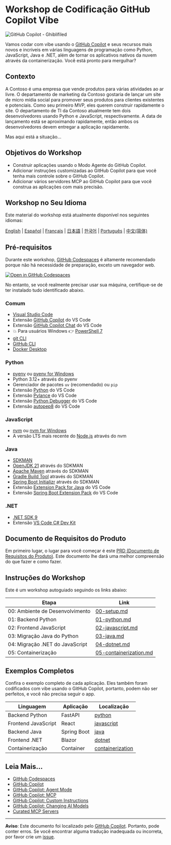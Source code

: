# Workshop de Codificação GitHub Copilot Vibe

![GitHub Copilot - Ghiblifiled](../../images/ghcp.jpg)

Vamos codar com vibe usando o [GitHub Copilot](https://docs.github.com/copilot/about-github-copilot/what-is-github-copilot) e seus recursos mais novos e incríveis em várias linguagens de programação como Python, JavaScript, Java e .NET, além de tornar os aplicativos nativos da nuvem através da containerização. Você está pronto para mergulhar?

## Contexto

A Contoso é uma empresa que vende produtos para várias atividades ao ar livre. O departamento de marketing da Contoso gostaria de lançar um site de micro mídia social para promover seus produtos para clientes existentes e potenciais. Como seu primeiro MVP, eles querem construir rapidamente o site. O departamento de TI da Contoso atualmente tem dois desenvolvedores usando Python e JavaScript, respectivamente. A data de lançamento está se aproximando rapidamente, então ambos os desenvolvedores devem entregar a aplicação rapidamente.

Mas aqui está a situação...

## Objetivos do Workshop

- Construir aplicações usando o Modo Agente do GitHub Copilot.
- Adicionar instruções customizadas ao GitHub Copilot para que você tenha mais controle sobre o GitHub Copilot.
- Adicionar vários servidores MCP ao GitHub Copilot para que você construa as aplicações com mais precisão.

## Workshop no Seu Idioma

Este material do workshop está atualmente disponível nos seguintes idiomas:

[English](../../README.md) | [Español](../es-es/) | [Français](../fr-fr/) | [日本語](../ja-jp/) | [한국어](../ko-kr/) | [Português](./README.md) | [中文(简体)](../zh-cn/)

## Pré-requisitos

Durante este workshop, [GitHub Codespaces](https://docs.github.com/en/codespaces/about-codespaces/what-are-codespaces) é altamente recomendado porque não há necessidade de preparação, exceto um navegador web.

[![Open in GitHub Codespaces](https://github.com/codespaces/badge.svg)](https://codespaces.new/microsoft/github-copilot-vibe-coding-workshop)

No entanto, se você realmente precisar usar sua máquina, certifique-se de ter instalado tudo identificado abaixo.

### Comum

- [Visual Studio Code](https://code.visualstudio.com/)
- Extensão [GitHub Copilot](https://marketplace.visualstudio.com/items?itemName=GitHub.copilot) do VS Code
- Extensão [GitHub Copilot Chat](https://marketplace.visualstudio.com/items?itemName=GitHub.copilot-chat) do VS Code
- 💥 Para usuários Windows 👉 [PowerShell 7](https://learn.microsoft.com/powershell/scripting/install/installing-powershell)
- [git CLI](https://git-scm.com/downloads)
- [GitHub CLI](https://cli.github.com/)
- [Docker Desktop](https://docs.docker.com/get-started/introduction/get-docker-desktop/)

### Python

- [pyenv](https://github.com/pyenv/pyenv) ou [pyenv for Windows](https://github.com/pyenv-win/pyenv-win)
- Python 3.12+ através do pyenv
- Gerenciador de pacotes `uv` (recomendado) ou `pip`
- Extensão [Python](https://marketplace.visualstudio.com/items/?itemName=ms-python.python) do VS Code
- Extensão [Pylance](https://marketplace.visualstudio.com/items/?itemName=ms-python.vscode-pylance) do VS Code
- Extensão [Python Debugger](https://marketplace.visualstudio.com/items/?itemName=ms-python.debugpy) do VS Code
- Extensão [autopep8](https://marketplace.visualstudio.com/items/?itemName=ms-python.autopep8) do VS Code

### JavaScript

- [nvm](https://github.com/nvm-sh/nvm) ou [nvm for Windows](https://github.com/coreybutler/nvm-windows)
- A versão LTS mais recente do [Node.js](https://nodejs.org/) através do nvm

### Java

- [SDKMAN](https://sdkman.io/)
- [OpenJDK 21](https://learn.microsoft.com/java/openjdk/download) através do SDKMAN
- [Apache Maven](https://maven.apache.org/download.cgi) através do SDKMAN
- [Gradle Build Tool](https://docs.gradle.org/current/userguide/installation.html) através do SDKMAN
- [Spring Boot Initializr](https://docs.spring.io/spring-boot/cli/installation.html) através do SDKMAN
- Extensão [Extension Pack for Java](https://marketplace.visualstudio.com/items/?itemName=vscjava.vscode-java-pack) do VS Code
- Extensão [Spring Boot Extension Pack](https://marketplace.visualstudio.com/items/?itemName=vmware.vscode-boot-dev-pack) do VS Code

### .NET

- [.NET SDK 9](https://dotnet.microsoft.com/download/dotnet/9.0)
- Extensão [VS Code C# Dev Kit](https://marketplace.visualstudio.com/items/?itemName=ms-dotnettools.csdevkit)

## Documento de Requisitos do Produto

Em primeiro lugar, o lugar para você começar é este [PRD (Documento de Requisitos do Produto)](./product-requirements.md). Este documento lhe dará uma melhor compreensão do que fazer e como fazer.

## Instruções do Workshop

Este é um workshop autoguiado seguindo os links abaixo:

| Etapa                                    | Link                                                    |
|------------------------------------------|---------------------------------------------------------|
| 00: Ambiente de Desenvolvimento         | [00-setup.md](./docs/00-setup.md)                       |
| 01: Backend Python                      | [01-python.md](./docs/01-python.md)                     |
| 02: Frontend JavaScript                 | [02-javascript.md](./docs/02-javascript.md)             |
| 03: Migração Java do Python             | [03-java.md](./docs/03-java.md)                         |
| 04: Migração .NET do JavaScript         | [04-dotnet.md](./docs/04-dotnet.md)                     |
| 05: Containerização                     | [05-containerization.md](./docs/05-containerization.md) |

## Exemplos Completos

Confira o exemplo completo de cada aplicação. Eles também foram codificados com vibe usando o GitHub Copilot, portanto, podem não ser perfeitos, e você não precisa seguir o app.

| Linguagem           | Aplicação   | Localização                          |
|---------------------|-------------|--------------------------------------|
| Backend Python      | FastAPI     | [python](./complete/python/)         |
| Frontend JavaScript | React       | [javascript](./complete/javascript/) |
| Backend Java        | Spring Boot | [java](./complete/java/)             |
| Frontend .NET       | Blazor      | [dotnet](./complete/dotnet/)         |
| Containerização     | Container   | [containerization](./complete/)      |

## Leia Mais...

- [GitHub Codespaces](https://docs.github.com/en/codespaces/about-codespaces/what-are-codespaces)
- [GitHub Copilot](https://docs.github.com/en/copilot/about-github-copilot/what-is-github-copilot)
- [GitHub Copilot: Agent Mode](https://code.visualstudio.com/blogs/2025/04/07/agentMode)
- [GitHub Copilot: MCP](https://code.visualstudio.com/blogs/2025/05/12/agent-mode-meets-mcp)
- [GitHub Copilot: Custom Instructions](https://code.visualstudio.com/docs/copilot/copilot-customization)
- [GitHub Copilot: Changing AI Models](https://docs.github.com/en/copilot/using-github-copilot/ai-models/changing-the-ai-model-for-copilot-chat?tool=vscode)
- [Curated MCP Servers](https://github.com/modelcontextprotocol/servers)

---

**Aviso**: Este documento foi localizado pelo [GitHub Copilot](https://docs.github.com/copilot/about-github-copilot/what-is-github-copilot). Portanto, pode conter erros. Se você encontrar alguma tradução inadequada ou incorreta, por favor crie um [issue](https://github.com/microsoft/github-copilot-vibe-coding-workshop/issues/new).
